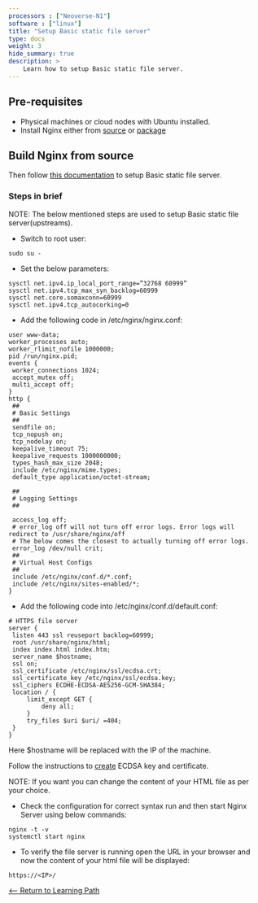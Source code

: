 ```yaml
---
processors : ["Neoverse-N1"]
software : ["linux"]
title: "Setup Basic static file server"
type: docs
weight: 3
hide_summary: true
description: >
    Learn how to setup Basic static file server.
---
```


## Pre-requisites

* Physical machines or cloud nodes with Ubuntu installed.
* Install Nginx either from [source](/Build_from_source.md) or [package](Install_from_package.md)

## Build Nginx from source

Then follow [this documentation](https://armkeil.blob.core.windows.net/developer/Files/pdf/white-paper/guidelines-for-deploying-nginx-plus-on-aws.pdf) to setup Basic static file server.

### Steps in brief

NOTE: The below mentioned steps are used to setup Basic static file server(upstreams).

*  Switch to root user:

```console
sudo su -
```

*  Set the below parameters:

```console
sysctl net.ipv4.ip_local_port_range=”32768 60999”
sysctl net.ipv4.tcp_max_syn_backlog=60999
sysctl net.core.somaxconn=60999
sysctl net.ipv4.tcp_autocorking=0
```

* Add the following code in /etc/nginx/nginx.conf:

```console
user www-data;
worker_processes auto;
worker_rlimit_nofile 1000000;
pid /run/nginx.pid;
events {
 worker_connections 1024;
 accept_mutex off;
 multi_accept off;
}
http {
 ##
 # Basic Settings
 ##
 sendfile on;
 tcp_nopush on;
 tcp_nodelay on;
 keepalive_timeout 75;
 keepalive_requests 1000000000;
 types_hash_max_size 2048;
 include /etc/nginx/mime.types;
 default_type application/octet-stream;

 ##
 # Logging Settings
 ##

 access_log off;
 # error_log off will not turn off error logs. Error logs will redirect to /usr/share/nginx/off
 # The below comes the closest to actually turning off error logs.
 error_log /dev/null crit;
 ##
 # Virtual Host Configs
 ##
 include /etc/nginx/conf.d/*.conf;
 include /etc/nginx/sites-enabled/*;
}
```

* Add the following code into /etc/nginx/conf.d/default.conf:

```console
# HTTPS file server
server {
 listen 443 ssl reuseport backlog=60999;
 root /usr/share/nginx/html;
 index index.html index.htm;
 server_name $hostname;
 ssl on;
 ssl_certificate /etc/nginx/ssl/ecdsa.crt;
 ssl_certificate_key /etc/nginx/ssl/ecdsa.key;
 ssl_ciphers ECDHE-ECDSA-AES256-GCM-SHA384;
 location / {
     limit_except GET {
         deny all;
     }
     try_files $uri $uri/ =404;
 }
}
```
Here $hostname will be replaced with the IP of the machine.

Follow the instructions to [create](/key_and_certification.md) ECDSA key and certificate.

NOTE: If you want you can change the content of your HTML file as per your choice.

* Check the configuration for correct syntax run and then start Nginx Server using below commands:

```console
nginx -t -v
systemctl start nginx
```

* To verify the file server is running open the URL in your browser and now the content of your html file will be displayed:

```console
https://<IP>/
```

[<-- Return to Learning Path](/content/en/cloud/clair/#sections)
